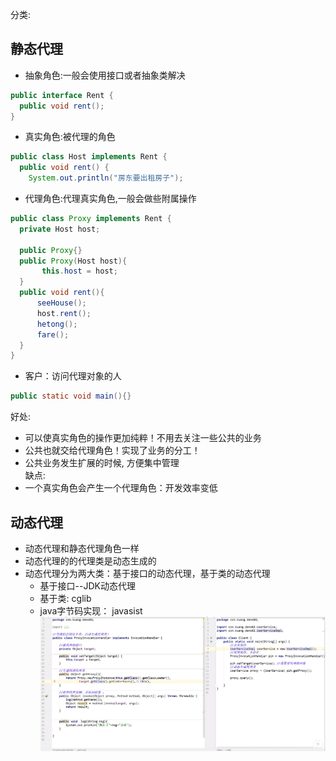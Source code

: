 分类:
## 静态代理
* 抽象角色:一般会使用接口或者抽象类解决
```java
public interface Rent {
  public void rent();
}
```
* 真实角色:被代理的角色
```java
public class Host implements Rent {
  public void rent() {
    System.out.println("房东要出租房子");
```
* 代理角色:代理真实角色,一般会做些附属操作
```java
public class Proxy implements Rent {
  private Host host;
  
  public Proxy{}
  public Proxy(Host host){
       this.host = host;
  }
  public void rent(){
      seeHouse();
      host.rent();
      hetong();
      fare();
  }
}
```
* 客户：访问代理对象的人
```java
public static void main(){}
```
好处:
* 可以使真实角色的操作更加纯粹！不用去关注一些公共的业务
* 公共也就交给代理角色！实现了业务的分工！
* 公共业务发生扩展的时候, 方便集中管理<br>
缺点:
* 一个真实角色会产生一个代理角色：开发效率变低

## 动态代理
* 动态代理和静态代理角色一样
* 动态代理的的代理类是动态生成的
* 动态代理分为两大类：基于接口的动态代理，基于类的动态代理
  * 基于接口--JDK动态代理
  * 基于类: cglib
  * java字节码实现： javasist
![](https://github.com/weluck/javaweb_gogogo-/blob/master/Java/Spring/%E5%9B%BE%E7%89%87/dymatic%20Proxy.png)
